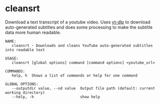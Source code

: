 # cleansrt

Download a text transcript of a youtube video. Uses [yt-dlp](https://github.com/yt-dlp/yt-dlp) to download auto-generated subtitles and does some processing to make the subtitle data more human readable.

```
NAME:
   cleansrt - Downloads and cleans YouTube auto-generated subtitles into readable text

USAGE:
   cleansrt [global options] command [command options] <youtube_url>

COMMANDS:
   help, h  Shows a list of commands or help for one command

GLOBAL OPTIONS:
   --outputdir value, --od value  Output file path (default: current working directory)
   --help, -h                     show help
```
